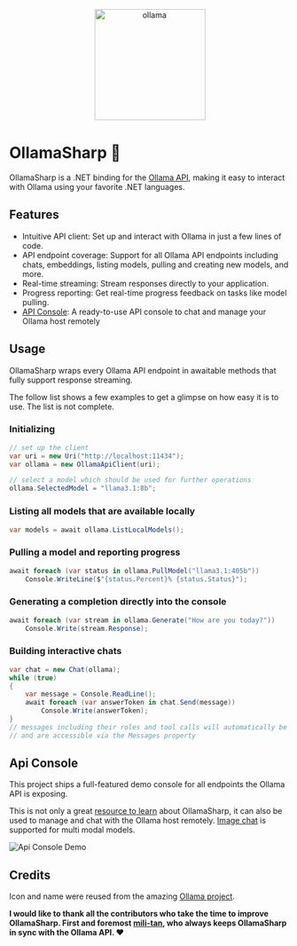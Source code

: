 <div align="center">
 <img alt="ollama" height="200px" src="https://github.com/awaescher/OllamaSharp/blob/main/Ollama.png">
</div>

# OllamaSharp 🦙

OllamaSharp is a .NET binding for the [Ollama API](https://github.com/jmorganca/ollama/blob/main/docs/api.md), making it easy to interact with Ollama using your favorite .NET languages.

## Features

- Intuitive API client: Set up and interact with Ollama in just a few lines of code.
- API endpoint coverage: Support for all Ollama API endpoints including chats, embeddings, listing models, pulling and creating new models, and more.
- Real-time streaming: Stream responses directly to your application.
- Progress reporting: Get real-time progress feedback on tasks like model pulling.
- [API Console](#api-console): A ready-to-use API console to chat and manage your Ollama host remotely

## Usage

OllamaSharp wraps every Ollama API endpoint in awaitable methods that fully support response streaming.

The follow list shows a few examples to get a glimpse on how easy it is to use. The list is not complete.

### Initializing

```csharp
// set up the client
var uri = new Uri("http://localhost:11434");
var ollama = new OllamaApiClient(uri);

// select a model which should be used for further operations
ollama.SelectedModel = "llama3.1:8b";
```

### Listing all models that are available locally

```csharp
var models = await ollama.ListLocalModels();
```

### Pulling a model and reporting progress

```csharp
await foreach (var status in ollama.PullModel("llama3.1:405b"))
    Console.WriteLine($"{status.Percent}% {status.Status}");
```

### Generating a completion directly into the console

```csharp
await foreach (var stream in ollama.Generate("How are you today?"))
    Console.Write(stream.Response);
```

### Building interactive chats

```csharp
var chat = new Chat(ollama);
while (true)
{
    var message = Console.ReadLine();
    await foreach (var answerToken in chat.Send(message))
        Console.Write(answerToken);
}
// messages including their roles and tool calls will automatically be tracked within the chat object
// and are accessible via the Messages property
```

## Api Console

This project ships a full-featured demo console for all endpoints the Ollama API is exposing.

This is not only a great [resource to learn](/OllamaApiConsole/Demos) about OllamaSharp, it can also be used to manage and chat with the Ollama host remotely. [Image chat](https://github.com/awaescher/OllamaSharp/blob/main/docs/imagechat.png) is supported for multi modal models.

![Api Console Demo](https://github.com/awaescher/OllamaSharp/blob/main/docs/demo.gif)

## Credits

Icon and name were reused from the amazing [Ollama project](https://github.com/jmorganca/ollama).

**I would like to thank all the contributors who take the time to improve OllamaSharp. First and foremost [mili-tan](https://github.com/mili-tan), who always keeps OllamaSharp in sync with the Ollama API. ❤**


